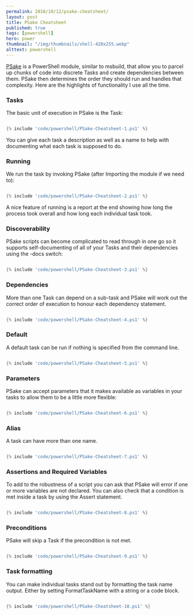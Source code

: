 ```yaml
---
permalink: 2018/10/12/psake-cheatsheet/
layout: post
title: PSake Cheatsheet
published: true
tags: [powershell]
hero: power
thumbnail: "/img/thumbnails/shell-420x255.webp"
alttext: powershell
---
```


<a href="https://github.com/psake/psake/">PSake</a> is a PowerShell module, similar to msbuild, that allow you to parcel up chunks of code into discrete Tasks and
create dependencies between them. PSake then determines the order they should run and handles that complexity. Here are the highlights of
functionality I use all the time.

### Tasks

The basic unit of execution in PSake is the Task:

```powershell

{% include 'code/powershell/PSake-Cheatsheet-1.ps1' %}

```

You can give each task a description as well as a name to help with documenting what each task is supposed to do.

### Running

We run the task by invoking PSake (after Importing the module if we need to):

```powershell

{% include 'code/powershell/PSake-Cheatsheet-2.ps1' %}

```

A nice feature of running is a report at the end showing how long the process took overall and how
long each individual task took.

### Discoverability

PSake scripts can become complicated to read through in one go so it supports self-documenting of all of
your Tasks and their dependencies using the -docs switch:

```powershell

{% include 'code/powershell/PSake-Cheatsheet-3.ps1' %}

```

### Dependencies

More than one Task can depend on a sub-task and PSake will work out the correct order of
execution to honour each dependency statement.

```powershell

{% include 'code/powershell/PSake-Cheatsheet-4.ps1' %}

```

### Default

A default task can be run if nothing is specified from the command line.

```powershell

{% include 'code/powershell/PSake-Cheatsheet-5.ps1' %}

```

### Parameters

PSake can accept parameters that it makes available as variables in your tasks to allow them to be a little more flexible:

```powershell

{% include 'code/powershell/PSake-Cheatsheet-6.ps1' %}

```

### Alias

A task can have more than one name.

```powershell

{% include 'code/powershell/PSake-Cheatsheet-7.ps1' %}

```

### Assertions and Required Variables

To add to the robustness of a script you can ask that PSake will error if one or more variables are not declared. You can
also check that a condition is met inside a task by using the Assert statement.

```powershell

{% include 'code/powershell/PSake-Cheatsheet-8.ps1' %}

```

### Preconditions

PSake will skip a Task if the precondition is not met.

```powershell

{% include 'code/powershell/PSake-Cheatsheet-9.ps1' %}

```

### Task formatting

You can make individual tasks stand out by formatting the task name output. Either
by setting FormatTaskName with a string or a code block.

```powershell

{% include 'code/powershell/PSake-Cheatsheet-10.ps1' %}

```
